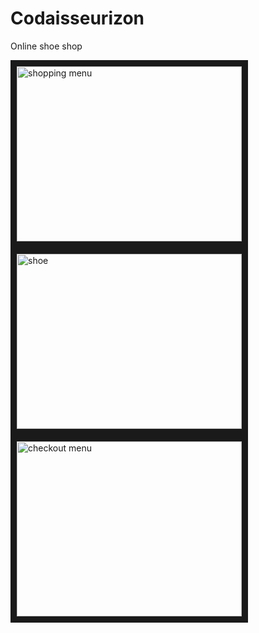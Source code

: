 # Codaisseurizon

 Online shoe shop

 <img src="http://res.cloudinary.com/mdfchucknorris/image/upload/v1512377821/Screenshot_from_2017-12-04_09-44-17_gwjr0j.png"
 alt="shopping menu" width="360" height="280" border="10"/>
 <img src="http://res.cloudinary.com/mdfchucknorris/image/upload/v1512377827/Screenshot_from_2017-12-04_09-44-06_co1uoo.png"
 alt="shoe" width="360" height="280" border="10"/>
 <img src="http://res.cloudinary.com/mdfchucknorris/image/upload/v1512377813/Screenshot_from_2017-12-04_09-44-43_egczlx.png"
 alt="checkout menu" width="360" height="280" border="10"/>
